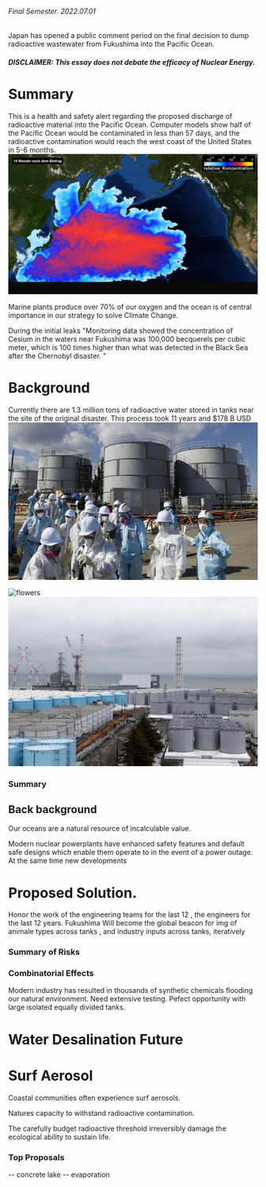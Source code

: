  
###### Final Semester. 2022.07.01


Japan has opened a public comment period on the final decision to dump radioactive wastewater from Fukushima into the Pacific Ocean. 


##### DISCLAIMER: This essay does not debate the efficacy of Nuclear Energy. 

# Summary
This is a health and safety alert regarding the proposed discharge of radioactive material into the Pacific Ocean. Computer models show half of the Pacific Ocean would be contaminated in less than 57 days, and the radioactive contamination would reach the west coast of the United States in 5-6 months.
![flowers](docs/assets/img/simulation.png)

Marine plants produce over 70% of our oxygen and the ocean is of central importance in our strategy to solve Climate Change. 



 During the initial leaks "Monitoring data showed the concentration of Cesium in the waters near Fukushima was 100,000 becquerels per cubic meter, which is 100 times higher than what was detected in the Black Sea after the Chernobyl disaster. "


# Background
Currently there are 1.3 million tons of radioactive water stored in tanks near the site of the original disaster. This process took 11 years and $178 B USD 
![flowers](docs/assets/img/flowers.jpg)



![flowers](docs/assets/img/watertanks.jpg)
![flowers](docs/assets/img/watertanks2.jpg)
### Summary 

## Back background
Our oceans are a natural resource of incalculable value. 


Modern nuclear powerplants have enhanced safety features and default safe designs which enable them operate to in the event of a power outage. At the same time new developments 



# Proposed Solution. 
Honor the work of the engineering teams for the last 12  , the engineers for the last 12 years.  Fukushima Will become the global beacon for 
img of animale types across tanks , and industry inputs across tanks, iteratively


### Summary of Risks


### Combinatorial Effects
Modern industry has resulted in thousands of synthetic chemicals flooding our natural environment.  Need extensive testing. Pefect opportunity with large isolated equally divided tanks. 


# Water Desalination Future


# Surf Aerosol 
Coastal communities often experience surf aerosols. 



Natures capacity to withstand radioactive contamination.

The carefully budget radioactive threshold  irreversibly damage the ecological ability to sustain life. 

### Top Proposals 
-- concrete lake
-- evaporation
